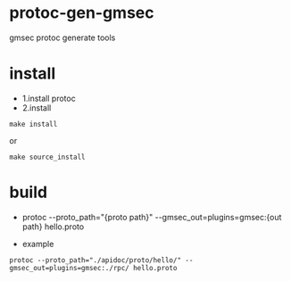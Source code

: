 # protoc-gen-gmsec
gmsec protoc generate tools

# install

- 1.install protoc
- 2.install 

```
make install 
```

or 

```
make source_install
```

# build 

 - protoc --proto_path="{proto path}" --gmsec_out=plugins=gmsec:{out path} hello.proto
 
- example

```
protoc --proto_path="./apidoc/proto/hello/" --gmsec_out=plugins=gmsec:./rpc/ hello.proto
```

